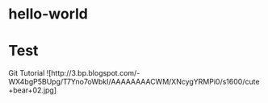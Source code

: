 # hello-world
<h1>Test</h1>
Git Tutorial
![http://3.bp.blogspot.com/-WX4bgP5BUpg/T7Yno7oWbkI/AAAAAAAACWM/XNcygYRMPi0/s1600/cute+bear+02.jpg]
